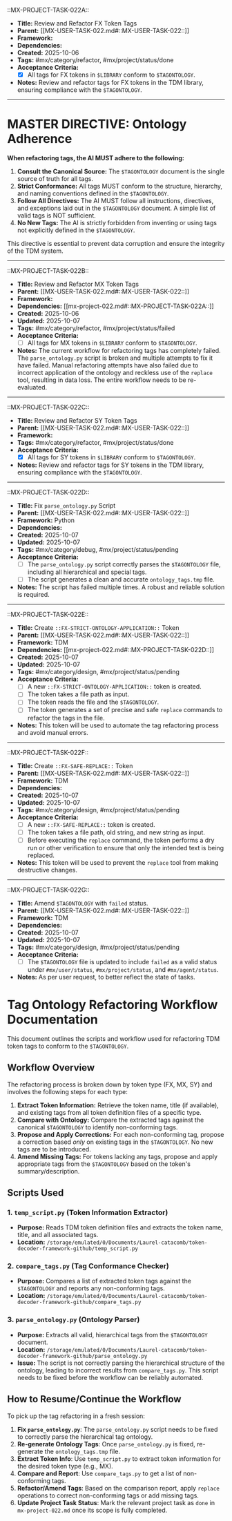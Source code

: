 ::MX-PROJECT-TASK-022A::  
- **Title:** Review and Refactor FX Token Tags
- **Parent:** [[MX-USER-TASK-022.md#::MX-USER-TASK-022::]]
- **Framework:** 
- **Dependencies:** 
- **Created:** 2025-10-06
- **Tags:** #mx/category/refactor, #mx/project/status/done
- **Acceptance Criteria:**
  - [x] All tags for FX tokens in `$LIBRARY` conform to `$TAGONTOLOGY`.
- **Notes:** Review and refactor tags for FX tokens in the TDM library, ensuring compliance with the `$TAGONTOLOGY`.

---

# MASTER DIRECTIVE: Ontology Adherence

**When refactoring tags, the AI MUST adhere to the following:**

1.  **Consult the Canonical Source:** The `$TAGONTOLOGY` document is the single source of truth for all tags.
2.  **Strict Conformance:** All tags MUST conform to the structure, hierarchy, and naming conventions defined in the `$TAGONTOLOGY`.
3.  **Follow All Directives:** The AI MUST follow all instructions, directives, and exceptions laid out in the `$TAGONTOLOGY` document. A simple list of valid tags is NOT sufficient.
4.  **No New Tags:** The AI is strictly forbidden from inventing or using tags not explicitly defined in the `$TAGONTOLOGY`.

This directive is essential to prevent data corruption and ensure the integrity of the TDM system.

---

::MX-PROJECT-TASK-022B::  
- **Title:** Review and Refactor MX Token Tags
- **Parent:** [[MX-USER-TASK-022.md#::MX-USER-TASK-022::]]
- **Framework:** 
- **Dependencies:** [[mx-project-022.md#::MX-PROJECT-TASK-022A::]]
- **Created:** 2025-10-06
- **Updated:** 2025-10-07
- **Tags:** #mx/category/refactor, #mx/project/status/failed
- **Acceptance Criteria:**
  - [ ] All tags for MX tokens in `$LIBRARY` conform to `$TAGONTOLOGY`.
- **Notes:** The current workflow for refactoring tags has completely failed. The `parse_ontology.py` script is broken and multiple attempts to fix it have failed. Manual refactoring attempts have also failed due to incorrect application of the ontology and reckless use of the `replace` tool, resulting in data loss. The entire workflow needs to be re-evaluated.

---

::MX-PROJECT-TASK-022C::  
- **Title:** Review and Refactor SY Token Tags
- **Parent:** [[MX-USER-TASK-022.md#::MX-USER-TASK-022::]]
- **Framework:** 
- **Tags:** #mx/category/refactor, #mx/project/status/done
- **Acceptance Criteria:**
  - [x] All tags for SY tokens in `$LIBRARY` conform to `$TAGONTOLOGY`.
- **Notes:** Review and refactor tags for SY tokens in the TDM library, ensuring compliance with the `$TAGONTOLOGY`.

---

::MX-PROJECT-TASK-022D::
- **Title:** Fix `parse_ontology.py` Script
- **Parent:** [[MX-USER-TASK-022.md#::MX-USER-TASK-022::]]
- **Framework:** Python
- **Dependencies:**
- **Created:** 2025-10-07
- **Updated:** 2025-10-07
- **Tags:** #mx/category/debug, #mx/project/status/pending
- **Acceptance Criteria:**
  - [ ] The `parse_ontology.py` script correctly parses the `$TAGONTOLOGY` file, including all hierarchical and special tags.
  - [ ] The script generates a clean and accurate `ontology_tags.tmp` file.
- **Notes:** The script has failed multiple times. A robust and reliable solution is required.

---

::MX-PROJECT-TASK-022E::
- **Title:** Create `::FX-STRICT-ONTOLOGY-APPLICATION::` Token
- **Parent:** [[MX-USER-TASK-022.md#::MX-USER-TASK-022::]]
- **Framework:** TDM
- **Dependencies:** [[mx-project-022.md#::MX-PROJECT-TASK-022D::]]
- **Created:** 2025-10-07
- **Updated:** 2025-10-07
- **Tags:** #mx/category/design, #mx/project/status/pending
- **Acceptance Criteria:**
  - [ ] A new `::FX-STRICT-ONTOLOGY-APPLICATION::` token is created.
  - [ ] The token takes a file path as input.
  - [ ] The token reads the file and the `$TAGONTOLOGY`.
  - [ ] The token generates a set of precise and safe `replace` commands to refactor the tags in the file.
- **Notes:** This token will be used to automate the tag refactoring process and avoid manual errors.

---

::MX-PROJECT-TASK-022F::
- **Title:** Create `::FX-SAFE-REPLACE::` Token
- **Parent:** [[MX-USER-TASK-022.md#::MX-USER-TASK-022::]]
- **Framework:** TDM
- **Dependencies:**
- **Created:** 2025-10-07
- **Updated:** 2025-10-07
- **Tags:** #mx/category/design, #mx/project/status/pending
- **Acceptance Criteria:**
  - [ ] A new `::FX-SAFE-REPLACE::` token is created.
  - [ ] The token takes a file path, old string, and new string as input.
  - [ ] Before executing the `replace` command, the token performs a dry run or other verification to ensure that only the intended text is being replaced.
- **Notes:** This token will be used to prevent the `replace` tool from making destructive changes.

---

::MX-PROJECT-TASK-022G::
- **Title:** Amend `$TAGONTOLOGY` with `failed` status.
- **Parent:** [[MX-USER-TASK-022.md#::MX-USER-TASK-022::]]
- **Framework:** TDM
- **Dependencies:**
- **Created:** 2025-10-07
- **Updated:** 2025-10-07
- **Tags:** #mx/category/design, #mx/project/status/pending
- **Acceptance Criteria:**
  - [ ] The `$TAGONTOLOGY` file is updated to include `failed` as a valid status under `#mx/user/status`, `#mx/project/status`, and `#mx/agent/status`.
- **Notes:** As per user request, to better reflect the state of tasks.

# Tag Ontology Refactoring Workflow Documentation

This document outlines the scripts and workflow used for refactoring TDM token tags to conform to the `$TAGONTOLOGY`.

## Workflow Overview

The refactoring process is broken down by token type (FX, MX, SY) and involves the following steps for each type:

1.  **Extract Token Information:** Retrieve the token name, title (if available), and existing tags from all token definition files of a specific type.
2.  **Compare with Ontology:** Compare the extracted tags against the canonical `$TAGONTOLOGY` to identify non-conforming tags.
3.  **Propose and Apply Corrections:** For each non-conforming tag, propose a correction based *only* on existing tags in the `$TAGONTOLOGY`. No new tags are to be introduced.
4.  **Amend Missing Tags:** For tokens lacking any tags, propose and apply appropriate tags from the `$TAGONTOLOGY` based on the token's summary/description.

## Scripts Used

### 1. `temp_script.py` (Token Information Extractor)

*   **Purpose:** Reads TDM token definition files and extracts the token name, title, and all associated tags.
*   **Location:** `/storage/emulated/0/Documents/Laurel-catacomb/token-decoder-framework-github/temp_script.py`

### 2. `compare_tags.py` (Tag Conformance Checker)

*   **Purpose:** Compares a list of extracted token tags against the `$TAGONTOLOGY` and reports any non-conforming tags.
*   **Location:** `/storage/emulated/0/Documents/Laurel-catacomb/token-decoder-framework-github/compare_tags.py`

### 3. `parse_ontology.py` (Ontology Parser)

*   **Purpose:** Extracts all valid, hierarchical tags from the `$TAGONTOLOGY` document.
*   **Location:** `/storage/emulated/0/Documents/Laurel-catacomb/token-decoder-framework-github/parse_ontology.py`
*   **Issue:** The script is not correctly parsing the hierarchical structure of the ontology, leading to incorrect results from `compare_tags.py`. This script needs to be fixed before the workflow can be reliably automated.

## How to Resume/Continue the Workflow

To pick up the tag refactoring in a fresh session:

1.  **Fix `parse_ontology.py`**: The `parse_ontology.py` script needs to be fixed to correctly parse the hierarchical tag ontology.
2.  **Re-generate Ontology Tags**: Once `parse_ontology.py` is fixed, re-generate the `ontology_tags.tmp` file.
3.  **Extract Token Info**: Use `temp_script.py` to extract token information for the desired token type (e.g., MX).
4.  **Compare and Report**: Use `compare_tags.py` to get a list of non-conforming tags.
5.  **Refactor/Amend Tags**: Based on the comparison report, apply `replace` operations to correct non-conforming tags or add missing tags.
6.  **Update Project Task Status**: Mark the relevant project task as `done` in `mx-project-022.md` once its scope is fully completed.